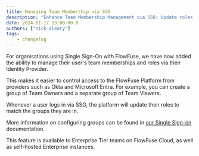```yaml
---
title: Managing Team Membership via SSO
description: "Enhance Team Membership Management via SSO: Update roles in FlowFuse with providers such as Okta and Microsoft Entra, ensuring streamlined access control."
date: 2024-01-17 13:00:00.0
authors: ["nick-oleary"]
tags:
    - changelog
---
```


For organisations using Single Sign-On with FlowFuse, we have now added the ability
to manage their user's team memberships and roles via their Identity Provider.

This makes it easier to control access to the FlowFuse Platform from providers such
as Okta and Microsoft Entra. For example, you can create a group of Team Owners 
and a separate group of Team Viewers.

Whenever a user logs in via SSO, the platform will update their roles to match
the groups they are in.

More information on configuring groups can be found in [our Single Sign-on](https://flowfuse.com/docs/admin/sso/)
documentation.

This feature is available to Enterprise Tier teams on FlowFuse Cloud, as well as
self-hosted Enterprise instances.
